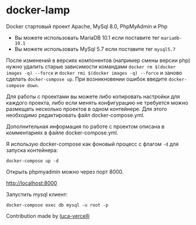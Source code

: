 # docker-lamp

Docker стартовый проект Apache, MySql 8.0, PhpMyAdmin и Php

- Вы можете использовать MariaDB 10.1 если поставите тег `mariadb-10.1`
- Вы можете использовать MySql 5.7 если поставите тег `mysql5.7`

После изменений в версиях компонентов (например смены версии php) нужно удалить старые зависимости командами `docker rm $(docker images -q) --force` и `docker rmi $(docker images -q) --force` и заново сделать `docker-compose up`. При возникновении ошибок введите `docker-compose down`.

Для работы с проектами вы можете либо копировать настройки для каждого проекта, либо если менять конфигурацию не требуется можно размещать несколько проектов в одном контейнере. Для этого необходимо редактировать файл docker-compose.yml.

Дополнительная информация по работе с проектом описана в комментариях в файле docker-compose.yml.

Я использую docker-compose как фоновый процесс с флагом `-d` для запуска контейнера:

```
docker-compose up -d
```

Открыть phpmyadmin можно через порт 8000.

[http://localhost:8000](http://localhost:8000)

Запустить mysql клиент:

`docker-compose exec db mysql -u root -p` 

Contribution made by [luca-vercelli](https://github.com/luca-vercelli)